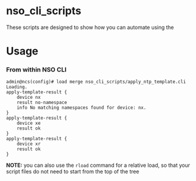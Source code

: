 # nso_cli_scripts

These scripts are designed to show how you can automate using the

# Usage

### From within NSO CLI

```
admin@ncs(config)# load merge nso_cli_scripts/apply_ntp_template.cli
Loading.
apply-template-result {
    device nx
    result no-namespace
    info No matching namespaces found for device: nx.
}
apply-template-result {
    device xe
    result ok
}
apply-template-result {
    device xr
    result ok
}
```

**NOTE:** you can also use the `rload` command for a relative load, so that your
script files do not need to start from the top of the tree
